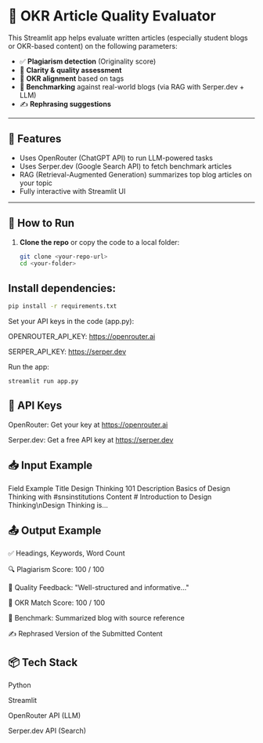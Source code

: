 # 🧠 OKR Article Quality Evaluator

This Streamlit app helps evaluate written articles (especially student blogs or OKR-based content) on the following parameters:

- ✅ **Plagiarism detection** (Originality score)
- 🧠 **Clarity & quality assessment**
- 🎯 **OKR alignment** based on tags
- 🚀 **Benchmarking** against real-world blogs (via RAG with Serper.dev + LLM)
- ✍️ **Rephrasing suggestions**

---

## 🔧 Features

- Uses OpenRouter (ChatGPT API) to run LLM-powered tasks
- Uses Serper.dev (Google Search API) to fetch benchmark articles
- RAG (Retrieval-Augmented Generation) summarizes top blog articles on your topic
- Fully interactive with Streamlit UI

---

## 🚀 How to Run

1. **Clone the repo** or copy the code to a local folder:

   ```bash
   git clone <your-repo-url>
   cd <your-folder>
   ```

## Install dependencies:

```bash
pip install -r requirements.txt
```
Set your API keys in the code (app.py):

OPENROUTER_API_KEY: https://openrouter.ai

SERPER_API_KEY: https://serper.dev

Run the app:

```bash
streamlit run app.py
```

## 🔑 API Keys
OpenRouter: Get your key at https://openrouter.ai

Serper.dev: Get a free API key at https://serper.dev

## 📥 Input Example
Field	Example
Title	Design Thinking 101
Description	Basics of Design Thinking with #snsinstitutions
Content	# Introduction to Design Thinking\nDesign Thinking is...

## 📤 Output Example
✅ Headings, Keywords, Word Count

🔍 Plagiarism Score: 100 / 100

🧠 Quality Feedback: "Well-structured and informative..."

🎯 OKR Match Score: 100 / 100

🚀 Benchmark: Summarized blog with source reference

✍️ Rephrased Version of the Submitted Content

## 📦 Tech Stack
Python

Streamlit

OpenRouter API (LLM)

Serper.dev API (Search)